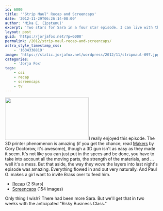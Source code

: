```yaml
---
id: 6000
title: '"Strip Maul" Recap and Screencaps'
date: '2012-11-29T06:26:14-08:00'
author: 'Mika E. (Ipstenu)'
excerpt: 'Two stars for Sara in a four star episode. I can live with that.'
layout: post
guid: 'https://jorjafox.net/?p=6000'
permalink: /2012/strip-maul-recap-and-screencaps/
astra_style_timestamp_css:
    - '1634338819'
image: 'https://static.jorjafox.net/wordpress/2012/11/stripmaul-097.jpg'
categories:
    - 'Jorja Fox'
tags:
    - csi
    - recap
    - screencaps
    - tv
---
```


<a href="//static.jorjafox.net/wordpress/2012/11/stripmaul-097.jpg"><img class="alignleft size-medium wp-image-6001" title="stripmaul-097" src="//static.jorjafox.net/wordpress/2012/11/stripmaul-097-276x140.jpg" alt="" width="276" height="140" /></a>I really enjoyed this episode. The 3D printer phenomenon is amazing (if you get the chance, read <a href="http://craphound.com/makers/">Makers</a> by Cory Doctorow, it's awesome), though a 3D gun isn't as easy as they made it seem. It's not like you can just put in the specs and be done, you have to take into account all the moving parts, the strength of the materials, and ... well it's a mess. But that aside, the way they wove the layers into last night's episode was amazing. Everything flowed in and out very naturally. And Paul G. makes a girl want to invite Brass over to feed him.
<ul>
	<li><a href="https://jorjafox.net/wiki/Strip_Maul">Recap</a> (2 Stars)</li>
	<li><a href="https://jorjafox.net/gallery/tv/csi/season13/09stripmaul/">Screencaps</a> (154 images)</li>
</ul>
Only thing I wish? There had been more Sara. But we'll get that in two weeks with the anticipated "Risky Business Class."
